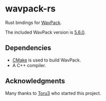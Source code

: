 # wavpack-rs

Rust bindings for [WavPack](https://www.wavpack.com/). 

The included WavPack version is [5.6.0](https://www.wavpack.com/changelog.txt).

## Dependencies

* [CMake](https://cmake.org) is used to build WavPack.  
* A C++ compiler.

## Acknowledgments

Many thanks to [Toru3](https://toru3.gitlab.io) who started this project.
